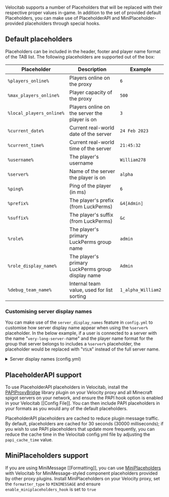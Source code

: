 Velocitab supports a number of Placeholders that will be replaced with their respective proper values in-game. In addition to the set of provided default Placeholders, you can make use of PlaceholderAPI and MiniPlaceholder-provided placeholders through special hooks.

## Default placeholders
Placeholders can be included in the header, footer and player name format of the TAB list. The following placeholders are supported out of the box:

| Placeholder              | Description                                       | Example            |
|--------------------------|---------------------------------------------------|--------------------|
| `%players_online%`       | Players online on the proxy                       | `6`                |
| `%max_players_online%`   | Player capacity of the proxy                      | `500`              |
| `%local_players_online%` | Players online on the server the player is on     | `3`                |
| `%current_date%`         | Current real-world date of the server             | `24 Feb 2023`      |
| `%current_time%`         | Current real-world time of the server             | `21:45:32`         |
| `%username%`             | The player's username                             | `William278`       |
| `%server%`               | Name of the server the player is on               | `alpha`            |
| `%ping%`                 | Ping of the player (in ms)                        | `6`                |
| `%prefix%`               | The player's prefix (from LuckPerms)              | `&4[Admin]`        |
| `%suffix%`               | The player's suffix (from LuckPerms)              | `&c `              |
| `%role%`                 | The player's primary LuckPerms group name         | `admin`            |
| `%role_display_name%`    | The player's primary LuckPerms group display name | `Admin`            |
| `%debug_team_name%`      | Internal team value, used for list sorting        | `1_alpha_William2` |

### Customising server display names
You can make use of the `server_display_names` feature in `config.yml` to customise how server display name appear when using the `%server%` placeholder. In the below example, if a user is connected to a server with the name "`very-long-server-`name" and the player name format for the group that server belongs to includes a `%server%` placeholder, the placeholder would be replaced with "`VSLN`" instead of the full server name.

<details>
<summary>Server display names (config.yml)</summary>

```yaml
# Define custom names to be shown in the TAB list for specific server names.
# If no custom display name is provided for a server, its original name will be used.
server_display_names:
  very-long-server-name: VLSN
```
</details>

## PlaceholderAPI support
To use PlaceholderAPI placeholders in Velocitab, install the [PAPIProxyBridge](https://modrinth.com/plugin/papiproxybridge) library plugin on your Velocity proxy and all Minecraft spigot servers on your network, and ensure the PAPI hook option is enabled in your Velocitab [[Config File]]. You can then include PAPI placeholders in your formats as you would any of the default placeholders.

PlaceholderAPI placeholders are cached to reduce plugin message traffic. By default, placeholders are cached for 30 seconds (30000 milliseconds); if you wish to use PAPI placeholders that update more frequently, you can reduce the cache time in the Velocitab config.yml file by adjusting the `papi_cache_time` value.

## MiniPlaceholders support
If you are using MiniMessage [[Formatting]], you can use [MiniPlaceholders](https://github.com/MiniPlaceholders/MiniPlaceholders) with Velocitab for MiniMessage-styled component placeholders provided by other proxy plugins. Install MiniPlaceholders on your Velocity proxy, set the `formatter_type` to `MINIMESSAGE` and ensure `enable_miniplaceholders_hook` is set to `true`